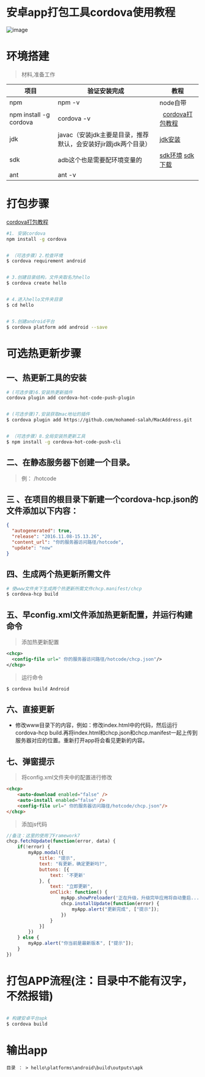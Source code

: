 # 安卓app打包工具cordova使用教程
![image](https://user-images.githubusercontent.com/18028533/27120577-b9a728d0-5116-11e7-94a2-8cd55266ba04.png)



# 环境搭建
> 材料,准备工作

项目  | 验证安装完成 | 教程
------------ | -------------   | -------------
npm  |  npm -v | node自带
npm install -g cordova |  cordova -v |   [cordova打包教程](http://www.jianshu.com/p/60e98587ae89)
jdk  | javac（安装jdk主要是目录，推荐默认，会安装好jir跟jdk两个目录） |  [jdk安装](http://jingyan.baidu.com/article/bea41d435bc695b4c41be648.html)
sdk | adb这个也是需要配环境变量的 | [sdk环境](http://jingyan.baidu.com/article/f71d603757965b1ab641d12a.html)  [sdk下载](http://tools.android-studio.org/index.php/sdk/)
ant | ant -v | 

# 打包步骤
[cordova打包教程](http://www.jianshu.com/p/60e98587ae89)


```bash
#1. 安装cordova 
npm install -g cordova


# （可选步骤）2.检查环境
$ cordova requirement android


# 3.创建目录结构，文件夹取名为hello
$ cordova create hello


# 4.进入hello文件夹目录
$ cd hello


# 5.创建android平台
$ cordova platform add android --save


```

# 可选热更新步骤

## 一、热更新工具的安装

```bash
# (可选步骤)6.安装热更新插件
cordova plugin add cordova-hot-code-push-plugin


# (可选步骤)7.安装获取mac地址的插件
$ cordova plugin add https://github.com/mohamed-salah/MacAddress.git


# （可选步骤）8.全局安装热更新工具
$ npm install -g cordova-hot-code-push-cli
```

## 二、在静态服务器下创建一个目录。
> 例： /hotcode

## 三 、在项目的根目录下新建一个cordova-hcp.json的文件添加以下内容：
```json
{
  "autogenerated": true,
  "release": "2016.11.08-15.13.26",
  "content_url": "你的服务器访问路径/hotcode",
  "update": "now"
}
```
## 四、生成两个热更新所需文件
```bash
# 使www文件夹下生成两个热更新所需文件chcp.manifest/chcp
$ cordova-hcp build 
```
## 五、早config.xml文件添加热更新配置，并运行构建命令
> 添加热更新配置

```xml
<chcp>
  <config-file url=" 你的服务器访问路径/hotcode/chcp.json"/>
</chcp>
```

> 运行命令

```bash
$ cordova build Android
```

## 六、直接更新

- 修改www目录下的内容，例如：修改index.html中的代码，然后运行cordova-hcp build.再将index.html和chcp.json和chcp.manifest一起上传到服务器对应的位置。重新打开app将会看见更新的内容。

## 七、弹窗提示
> 将config.xml文件夹中的配置进行修改

```html
<chcp>
    <auto-download enabled="false" />
    <auto-install enabled="false" />
    <config-file url=" 你的服务器访问路径/hotcode/chcp.json"/>
</chcp>
```
> 添加js代码

```js
//备注：这里的使用了Framework7
chcp.fetchUpdate(function(error, data) {
    if(!error) {
        myApp.modal({
            title: "提示",
            text: "有更新，确定更新吗?",
            buttons: [{
                text: '不更新'
            }, {
                text: "立即更新",
                onClick: function() {
                    myApp.showPreloader('正在升级，升级完毕应用将自动重启...');
                    chcp.installUpdate(function(error) {
                        myApp.alert("更新完成", ["提示"]);
                    })
                }
            }]
        })
    } else {
        myApp.alert("你当前是最新版本", ["提示"]);
    }
})
```

# 打包APP流程(注：目录中不能有汉字，不然报错)
```bash

# 构建安卓平台apk
$ cordova build
```


# 输出app
`目录 ： > hello\platforms\android\build\outputs\apk`
